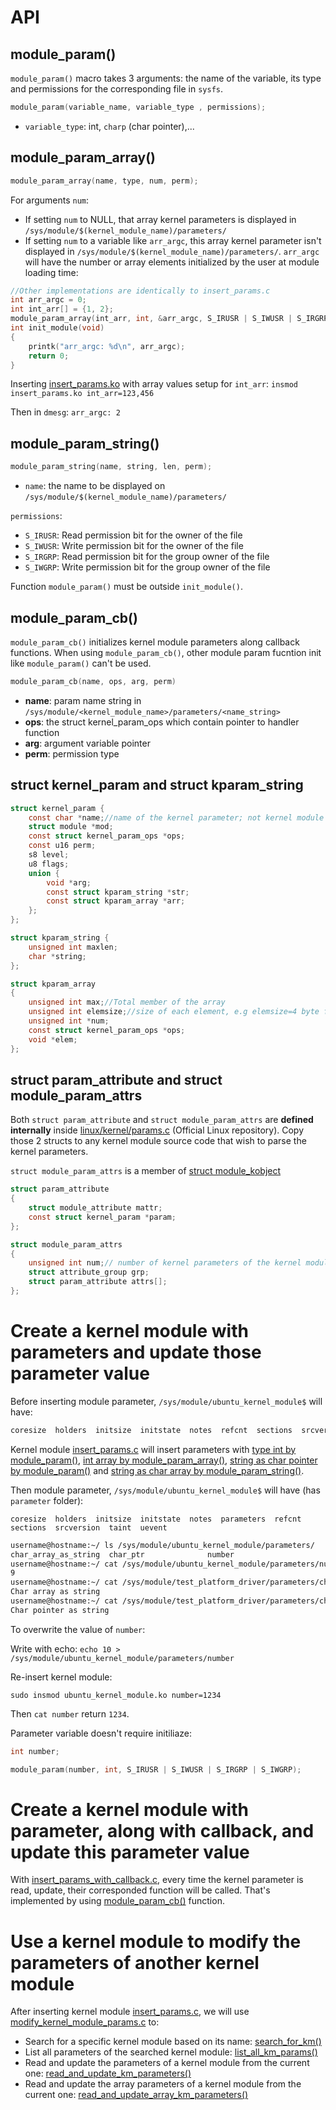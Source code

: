 # API
## module_param()
``module_param()`` macro takes 3 arguments: the name of the variable, its type and permissions for the corresponding file in ``sysfs``.
```c
module_param(variable_name, variable_type , permissions);
```
* ``variable_type``: int, ``charp`` (char pointer),...
## module_param_array()

```c
module_param_array(name, type, num, perm);
```
For arguments ``num``:

* If setting ``num`` to NULL, that array kernel parameters is displayed in ``/sys/module/$(kernel_module_name)/parameters/``
* If setting ``num`` to a variable like ``arr_argc``, this array kernel parameter isn't displayed in ``/sys/module/$(kernel_module_name)/parameters/``. ``arr_argc`` will have the number or array elements initialized by the user at module loading time:

```c
//Other implementations are identically to insert_params.c
int arr_argc = 0;
int int_arr[] = {1, 2};
module_param_array(int_arr, int, &arr_argc, S_IRUSR | S_IWUSR | S_IRGRP | S_IWGRP);
int init_module(void)
{
	printk("arr_argc: %d\n", arr_argc);
	return 0;
}
```
Inserting [insert_params.ko](insert_params.c) with array values setup for ``int_arr``: ``insmod insert_params.ko int_arr=123,456``

Then in ``dmesg``: ``arr_argc: 2``

## module_param_string()
```c
module_param_string(name, string, len, perm);
```
* ``name``: the name to be displayed on ``/sys/module/$(kernel_module_name)/parameters/``

``permissions``:

* ``S_IRUSR``: Read permission bit for the owner of the file
* ``S_IWUSR``: Write permission bit for the owner of the file
* ``S_IRGRP``: Read permission bit for the group owner of the file
* ``S_IWGRP``: Write permission bit for the group owner of the file

Function ``module_param()`` must be outside ``init_module()``.
## module_param_cb()
``module_param_cb()`` initializes kernel module parameters along callback functions. When using ``module_param_cb()``, other module param fucntion init like ``module_param()`` can't be used.
```c
module_param_cb(name, ops, arg, perm)
```
* **name**: param name string in ``/sys/module/<kernel_module_name>/parameters/<name_string>``
* **ops**: the struct kernel_param_ops which contain pointer to handler function
* **arg**: argument variable pointer
* **perm**: permission type
## struct kernel_param and struct kparam_string
```c
struct kernel_param {
	const char *name;//name of the kernel parameter; not kernel module name
	struct module *mod;
	const struct kernel_param_ops *ops;
	const u16 perm;
	s8 level;
	u8 flags;
	union {
		void *arg;
		const struct kparam_string *str;
		const struct kparam_array *arr;
	};
};

struct kparam_string {
	unsigned int maxlen;
	char *string;
};

struct kparam_array
{
	unsigned int max;//Total member of the array
	unsigned int elemsize;//size of each element, e.g elemsize=4 byte for int array
	unsigned int *num;
	const struct kernel_param_ops *ops;
	void *elem;
};
```
## struct param_attribute and struct module_param_attrs
Both ``struct param_attribute`` and ``struct module_param_attrs`` are **defined internally** inside [linux/kernel/params.c](https://github.com/torvalds/linux/blob/master/kernel/params.c) (Official Linux repository). Copy those 2 structs to any kernel module source code that wish to parse the kernel parameters.

``struct module_param_attrs`` is a member of [struct module_kobject](https://github.com/TranPhucVinh/C/blob/master/Kernel/Loadable%20kernel%20module/API.md#struct-module_kobject)
```c
struct param_attribute
{
	struct module_attribute mattr;
	const struct kernel_param *param;
};

struct module_param_attrs
{
	unsigned int num;// number of kernel parameters of the kernel module
	struct attribute_group grp;
	struct param_attribute attrs[];
};
```
# Create a kernel module with parameters and update those parameter value
Before inserting module parameter, ``/sys/module/ubuntu_kernel_module$`` will have:

```sh
coresize  holders  initsize  initstate  notes  refcnt  sections  srcversion  taint  uevent
```

Kernel module [insert_params.c](insert_params.c) will insert parameters with [type int by module_param()](#module_param), [int array by module_param_array()](#module_param_array), [string as char pointer by module_param()](#module_param) and [string as char array by module_param_string()](#module_param_string).

Then module parameter, ``/sys/module/ubuntu_kernel_module$`` will have (has ``parameter`` folder):

```
coresize  holders  initsize  initstate  notes  parameters  refcnt  sections  srcversion  taint  uevent
```
```sh
username@hostname:~/ ls /sys/module/ubuntu_kernel_module/parameters/
char_array_as_string  char_ptr              number
username@hostname:~/ cat /sys/module/ubuntu_kernel_module/parameters/number
9                                                                          
username@hostname:~/ cat /sys/module/test_platform_driver/parameters/char_array_as_string
Char array as string
username@hostname:~/ cat /sys/module/test_platform_driver/parameters/char_ptr
Char pointer as string
``` 

To overwrite the value of ``number``:

Write with echo: ``echo 10 > /sys/module/ubuntu_kernel_module/parameters/number``

Re-insert kernel module:
```
sudo insmod ubuntu_kernel_module.ko number=1234
```

Then ``cat number`` return ``1234``.

Parameter variable doesn't require initiliaze:

```c
int number;

module_param(number, int, S_IRUSR | S_IWUSR | S_IRGRP | S_IWGRP);
```
# Create a kernel module with parameter, along with callback, and update this parameter value
With [insert_params_with_callback.c](insert_params_with_callback.ko), every time the kernel parameter is read, update, their corresponded function will be called. That's implemented by using [module_param_cb()](#module_param_cb) function.
# Use a kernel module to modify the parameters of another kernel module

After inserting kernel module [insert_params.c](insert_params.c), we will use [modify_kernel_module_params.c](modify_kernel_module_params.c) to:

* Search for a specific kernel module based on its name: [search_for_km()](modify_kernel_module_params.c#L54)
* List all parameters of the searched kernel module: [list_all_km_params()](modify_kernel_module_params.c#L75)
* Read and update the parameters of a kernel module from the current one: [read_and_update_km_parameters()](modify_kernel_module_params.c#L105)
* Read and update the array parameters of a kernel module from the current one: [read_and_update_array_km_parameters()](modify_kernel_module_params.c#L134)
